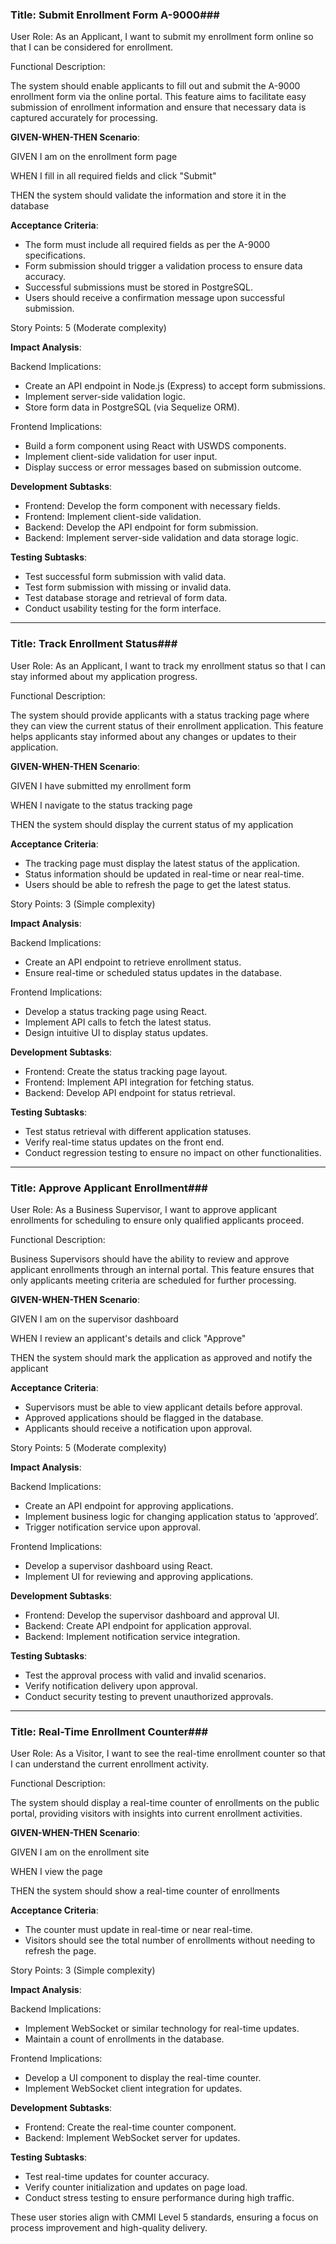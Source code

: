 ### **Title: Submit Enrollment Form A-9000**###

User Role: As an Applicant, I want to submit my enrollment form online so that I can be considered for enrollment.

Functional Description:

The system should enable applicants to fill out and submit the A-9000 enrollment form via the online portal. This feature aims to facilitate easy submission of enrollment information and ensure that necessary data is captured accurately for processing.

**GIVEN-WHEN-THEN Scenario**:

GIVEN I am on the enrollment form page

WHEN I fill in all required fields and click "Submit"

THEN the system should validate the information and store it in the database

**Acceptance Criteria**:

- The form must include all required fields as per the A-9000 specifications.
- Form submission should trigger a validation process to ensure data accuracy.
- Successful submissions must be stored in PostgreSQL.
- Users should receive a confirmation message upon successful submission.

Story Points: 5 (Moderate complexity)

**Impact Analysis**:

Backend Implications:

- Create an API endpoint in Node.js (Express) to accept form submissions.
- Implement server-side validation logic.
- Store form data in PostgreSQL (via Sequelize ORM).

Frontend Implications:

- Build a form component using React with USWDS components.
- Implement client-side validation for user input.
- Display success or error messages based on submission outcome.

**Development Subtasks**:

- Frontend: Develop the form component with necessary fields.
- Frontend: Implement client-side validation.
- Backend: Develop the API endpoint for form submission.
- Backend: Implement server-side validation and data storage logic.

**Testing Subtasks**:

- Test successful form submission with valid data.
- Test form submission with missing or invalid data.
- Test database storage and retrieval of form data.
- Conduct usability testing for the form interface.

---

### **Title: Track Enrollment Status**###

User Role: As an Applicant, I want to track my enrollment status so that I can stay informed about my application progress.

Functional Description:

The system should provide applicants with a status tracking page where they can view the current status of their enrollment application. This feature helps applicants stay informed about any changes or updates to their application.

**GIVEN-WHEN-THEN Scenario**:

GIVEN I have submitted my enrollment form

WHEN I navigate to the status tracking page

THEN the system should display the current status of my application

**Acceptance Criteria**:

- The tracking page must display the latest status of the application.
- Status information should be updated in real-time or near real-time.
- Users should be able to refresh the page to get the latest status.

Story Points: 3 (Simple complexity)

**Impact Analysis**:

Backend Implications:

- Create an API endpoint to retrieve enrollment status.
- Ensure real-time or scheduled status updates in the database.

Frontend Implications:

- Develop a status tracking page using React.
- Implement API calls to fetch the latest status.
- Design intuitive UI to display status updates.

**Development Subtasks**:

- Frontend: Create the status tracking page layout.
- Frontend: Implement API integration for fetching status.
- Backend: Develop API endpoint for status retrieval.

**Testing Subtasks**:

- Test status retrieval with different application statuses.
- Verify real-time status updates on the front end.
- Conduct regression testing to ensure no impact on other functionalities.

---

### **Title: Approve Applicant Enrollment**###

User Role: As a Business Supervisor, I want to approve applicant enrollments for scheduling to ensure only qualified applicants proceed.

Functional Description:

Business Supervisors should have the ability to review and approve applicant enrollments through an internal portal. This feature ensures that only applicants meeting criteria are scheduled for further processing.

**GIVEN-WHEN-THEN Scenario**:

GIVEN I am on the supervisor dashboard

WHEN I review an applicant's details and click "Approve"

THEN the system should mark the application as approved and notify the applicant

**Acceptance Criteria**:

- Supervisors must be able to view applicant details before approval.
- Approved applications should be flagged in the database.
- Applicants should receive a notification upon approval.

Story Points: 5 (Moderate complexity)

**Impact Analysis**:

Backend Implications:

- Create an API endpoint for approving applications.
- Implement business logic for changing application status to ‘approved’.
- Trigger notification service upon approval.

Frontend Implications:

- Develop a supervisor dashboard using React.
- Implement UI for reviewing and approving applications.

**Development Subtasks**:

- Frontend: Develop the supervisor dashboard and approval UI.
- Backend: Create API endpoint for application approval.
- Backend: Implement notification service integration.

**Testing Subtasks**:

- Test the approval process with valid and invalid scenarios.
- Verify notification delivery upon approval.
- Conduct security testing to prevent unauthorized approvals.

---

### **Title: Real-Time Enrollment Counter**###

User Role: As a Visitor, I want to see the real-time enrollment counter so that I can understand the current enrollment activity.

Functional Description:

The system should display a real-time counter of enrollments on the public portal, providing visitors with insights into current enrollment activities.

**GIVEN-WHEN-THEN Scenario**:

GIVEN I am on the enrollment site

WHEN I view the page

THEN the system should show a real-time counter of enrollments

**Acceptance Criteria**:

- The counter must update in real-time or near real-time.
- Visitors should see the total number of enrollments without needing to refresh the page.

Story Points: 3 (Simple complexity)

**Impact Analysis**:

Backend Implications:

- Implement WebSocket or similar technology for real-time updates.
- Maintain a count of enrollments in the database.

Frontend Implications:

- Develop a UI component to display the real-time counter.
- Implement WebSocket client integration for updates.

**Development Subtasks**:

- Frontend: Create the real-time counter component.
- Backend: Implement WebSocket server for updates.

**Testing Subtasks**:

- Test real-time updates for counter accuracy.
- Verify counter initialization and updates on page load.
- Conduct stress testing to ensure performance during high traffic.

These user stories align with CMMI Level 5 standards, ensuring a focus on process improvement and high-quality delivery.